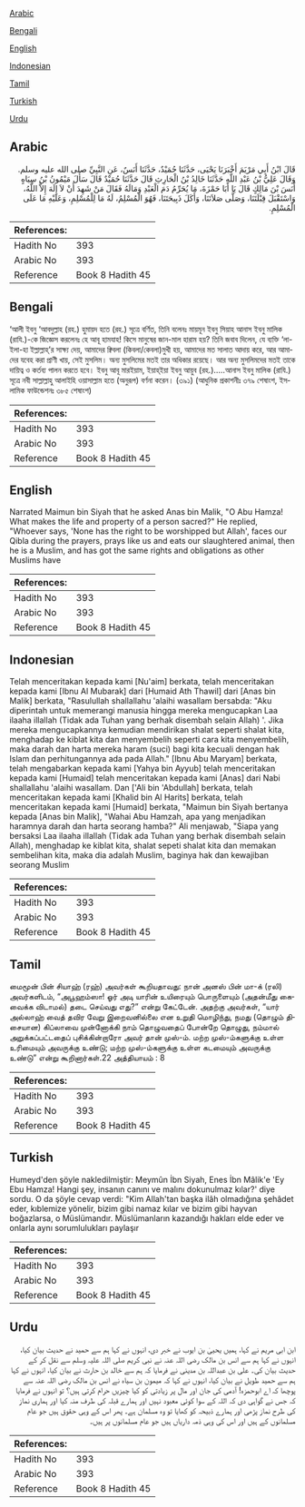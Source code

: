[Arabic](#arabic)

[Bengali](#bengali)

[English](#english)

[Indonesian](#indonesian)

[Tamil](#tamil)

[Turkish](#turkish)

[Urdu](#urdu)

## Arabic


<div dir="rtl" lang="ar" style={{fontSize:'larger',backgroundColor:'#f8f9fa',padding:20}}>
قَالَ ابْنُ أَبِي مَرْيَمَ أَخْبَرَنَا يَحْيَى، حَدَّثَنَا حُمَيْدٌ، حَدَّثَنَا أَنَسٌ، عَنِ النَّبِيِّ صلى الله عليه وسلم‏.‏ وَقَالَ عَلِيُّ بْنُ عَبْدِ اللَّهِ حَدَّثَنَا خَالِدُ بْنُ الْحَارِثِ قَالَ حَدَّثَنَا حُمَيْدٌ قَالَ سَأَلَ مَيْمُونُ بْنُ سِيَاهٍ أَنَسَ بْنَ مَالِكٍ قَالَ يَا أَبَا حَمْزَةَ، مَا يُحَرِّمُ دَمَ الْعَبْدِ وَمَالَهُ فَقَالَ مَنْ شَهِدَ أَنْ لاَ إِلَهَ إِلاَّ اللَّهُ، وَاسْتَقْبَلَ قِبْلَتَنَا، وَصَلَّى صَلاَتَنَا، وَأَكَلَ ذَبِيحَتَنَا، فَهُوَ الْمُسْلِمُ، لَهُ مَا لِلْمُسْلِمِ، وَعَلَيْهِ مَا عَلَى الْمُسْلِمِ‏.‏
</div>
<div style={{backgroundColor:'#f8f9fa',padding:20, marginBottom: 10}}><table> <thead> <tr> <th>References:</th> <th></th> </tr> </thead> <tbody><tr><td>Hadith No</td><td>393</td></tr><tr><td>Arabic No</td><td>393</td></tr><tr><td>Reference</td><td>Book 8 Hadith 45</td></tr></tbody></table></div>

## Bengali


<div dir="ltr" lang="bn" style={{fontSize:'larger',backgroundColor:'#f8f9fa',padding:20}}>
‘আলী ইবনু ‘আবদুল্লাহ (রহ.) হুমায়দ হতে (রহ.) সূত্রে বর্ণিত, তিনি বলেনঃ মায়মূন ইবনু সিয়াহ আনাস ইবনু মালিক (রাযি.)-কে জিজ্ঞেস করলেনঃ হে আবূ হামযাহ! কিসে মানুষের জান-মাল হারাম হয়? তিনি জবাব দিলেন, যে ব্যক্তি ‘লা- ইলা-হা ইল্লাল্লাহ্’র সাক্ষ্য দেয়, আমাদের ক্বিবলা (কিবলা/কেবলা)মুখী হয়, আমাদের মত সালাত আদায় করে, আর আমাদের যবেহ করা প্রাণী খায়, সেই মুসলিম। অন্য মুসলিমের মতই তার অধিকার রয়েছে। আর অন্য মুসলিমদের মতই তাকে দায়িত্ব ও কর্তব্য পালন করতে হবে। ইবনু আবূ মারইয়াম, ইয়াহ্ইয়া ইবনু আয়ুব (রহ.).....আনাস ইবনু মালিক (রাযি.) সূত্রে নবী সাল্লাল্লাহু আলাইহি ওয়াসাল্লাম হতে (অনুরূপ) বর্ণনা করেন। (৩৯১) (আধুনিক প্রকাশনীঃ ৩৭৯ শেষাংশ, ইসলামিক ফাউন্ডেশনঃ ৩৮৫ শেষাংশ)
</div>
<div style={{backgroundColor:'#f8f9fa',padding:20, marginBottom: 10}}><table> <thead> <tr> <th>References:</th> <th></th> </tr> </thead> <tbody><tr><td>Hadith No</td><td>393</td></tr><tr><td>Arabic No</td><td>393</td></tr><tr><td>Reference</td><td>Book 8 Hadith 45</td></tr></tbody></table></div>

## English


<div dir="ltr" lang="en" style={{fontSize:'larger',backgroundColor:'#f8f9fa',padding:20}}>
Narrated Maimun bin Siyah that he asked Anas bin Malik, "O Abu Hamza! What makes the life and property of a person sacred?" He replied, "Whoever says, 'None has the right to be worshipped but Allah', faces our Qibla during the prayers, prays like us and eats our slaughtered animal, then he is a Muslim, and has got the same rights and obligations as other Muslims have
</div>
<div style={{backgroundColor:'#f8f9fa',padding:20, marginBottom: 10}}><table> <thead> <tr> <th>References:</th> <th></th> </tr> </thead> <tbody><tr><td>Hadith No</td><td>393</td></tr><tr><td>Arabic No</td><td>393</td></tr><tr><td>Reference</td><td>Book 8 Hadith 45</td></tr></tbody></table></div>

## Indonesian


<div dir="ltr" lang="id" style={{fontSize:'larger',backgroundColor:'#f8f9fa',padding:20}}>
Telah menceritakan kepada kami [Nu'aim] berkata, telah menceritakan kepada kami [Ibnu Al Mubarak] dari [Humaid Ath Thawil] dari [Anas bin Malik] berkata, "Rasulullah shallallahu 'alaihi wasallam bersabda: "Aku diperintah untuk memerangi manusia hingga mereka mengucapkan Laa ilaaha illallah (Tidak ada Tuhan yang berhak disembah selain Allah) '. Jika mereka mengucapkannya kemudian mendirikan shalat seperti shalat kita, menghadap ke kiblat kita dan menyembelih seperti cara kita menyembelih, maka darah dan harta mereka haram (suci) bagi kita kecuali dengan hak Islam dan perhitungannya ada pada Allah." [Ibnu Abu Maryam] berkata, telah mengabarkan kepada kami [Yahya bin Ayyub] telah menceritakan kepada kami [Humaid] telah menceritakan kepada kami [Anas] dari Nabi shallallahu 'alaihi wasallam. Dan ['Ali bin 'Abdullah] berkata, telah menceritakan kepada kami [Khalid bin Al Harits] berkata, telah menceritakan kepada kami [Humaid] berkata, "Maimun bin Siyah bertanya kepada [Anas bin Malik], "Wahai Abu Hamzah, apa yang menjadikan haramnya darah dan harta seorang hamba?" Ali menjawab, "Siapa yang bersaksi Laa ilaaha illallah (Tidak ada Tuhan yang berhak disembah selain Allah), menghadap ke kiblat kita, shalat sepeti shalat kita dan memakan sembelihan kita, maka dia adalah Muslim, baginya hak dan kewajiban seorang Muslim
</div>
<div style={{backgroundColor:'#f8f9fa',padding:20, marginBottom: 10}}><table> <thead> <tr> <th>References:</th> <th></th> </tr> </thead> <tbody><tr><td>Hadith No</td><td>393</td></tr><tr><td>Arabic No</td><td>393</td></tr><tr><td>Reference</td><td>Book 8 Hadith 45</td></tr></tbody></table></div>

## Tamil


<div dir="ltr" lang="ta" style={{fontSize:'larger',backgroundColor:'#f8f9fa',padding:20}}>
மைமூன் பின் சியாஹ் (ரஹ்) அவர்கள் கூறியதாவது: நான் அனஸ் பின் மா-க் (ரலி) அவர்களிடம், “அபூஹம்ஸா! ஓர் அடி யாரின் உயிரையும் பொருளையும் (அதன்மீது கைவைக்க விடாமல்) தடை செய்வது எது?” என்று கேட்டேன். அதற்கு அவர்கள், “யார் அல்லாஹ் வைத் தவிர வேறு இறைவனில்லை என உறுதி மொழிந்து, நமது (தொழும் திசையான) கிப்லாவை முன்னோக்கி நாம் தொழுவதைப் போன்றே தொழுது, நம்மால் அறுக்கப்பட்டதைப் புசிக்கின்றாரோ அவர் தான் முஸ்-ம். மற்ற முஸ்-ம்களுக்கு உள்ள உரிமையும் அவருக்கு உண்டு; மற்ற முஸ்-ம்களுக்கு உள்ள கடமையும் அவருக்கு உண்டு” என்று கூறினார்கள்.22 அத்தியாயம் : 8
</div>
<div style={{backgroundColor:'#f8f9fa',padding:20, marginBottom: 10}}><table> <thead> <tr> <th>References:</th> <th></th> </tr> </thead> <tbody><tr><td>Hadith No</td><td>393</td></tr><tr><td>Arabic No</td><td>393</td></tr><tr><td>Reference</td><td>Book 8 Hadith 45</td></tr></tbody></table></div>

## Turkish


<div dir="ltr" lang="tr" style={{fontSize:'larger',backgroundColor:'#f8f9fa',padding:20}}>
Humeyd'den şöyle nakledilmiştir: Meymûn İbn Siyah, Enes İbn Mâlik'e 'Ey Ebu Hamza! Hangi şey, insanın canını ve malını dokunulmaz kılar?' diye sordu. O da şöyle cevap verdi: "Kim Allah'tan başka ilâh olmadığına şehâdet eder, kıblemize yönelir, bizim gibi namaz kılar ve bizim gibi hayvan boğazlarsa, o Müslümandır. Müslümanların kazandığı hakları elde eder ve onlarla aynı sorumlulukları paylaşır
</div>
<div style={{backgroundColor:'#f8f9fa',padding:20, marginBottom: 10}}><table> <thead> <tr> <th>References:</th> <th></th> </tr> </thead> <tbody><tr><td>Hadith No</td><td>393</td></tr><tr><td>Arabic No</td><td>393</td></tr><tr><td>Reference</td><td>Book 8 Hadith 45</td></tr></tbody></table></div>

## Urdu


<div dir="rtl" lang="ur" style={{fontSize:'larger',backgroundColor:'#f8f9fa',padding:20}}>
ابن ابی مریم نے کہا، ہمیں یحییٰ بن ایوب نے خبر دی، انہوں نے کہا ہم سے حمید نے حدیث بیان کیا، انہوں نے کہا ہم سے انس بن مالک رضی اللہ عنہ نے نبی کریم صلی اللہ علیہ وسلم سے نقل کر کے حدیث بیان کی۔ علی بن عبداللہ بن مدینی نے فرمایا کہ ہم سے خالد بن حارث نے بیان کیا، انہوں نے کہا ہم سے حمید طویل نے بیان کیا، انہوں نے کہا کہ میمون بن سیاہ نے انس بن مالک رضی اللہ عنہ سے پوچھا کہ اے ابوحمزہ! آدمی کی جان اور مال پر زیادتی کو کیا چیزیں حرام کرتی ہیں؟ تو انہوں نے فرمایا کہ جس نے گواہی دی کہ اللہ کے سوا کوئی معبود نہیں اور ہمارے قبلہ کی طرف منہ کیا اور ہماری نماز کی طرح نماز پڑھی اور ہمارے ذبیحہ کو کھایا تو وہ مسلمان ہے۔ پھر اس کے وہی حقوق ہیں جو عام مسلمانوں کے ہیں اور اس کی وہی ذمہ داریاں ہیں جو عام مسلمانوں پر ہیں۔
</div>
<div style={{backgroundColor:'#f8f9fa',padding:20, marginBottom: 10}}><table> <thead> <tr> <th>References:</th> <th></th> </tr> </thead> <tbody><tr><td>Hadith No</td><td>393</td></tr><tr><td>Arabic No</td><td>393</td></tr><tr><td>Reference</td><td>Book 8 Hadith 45</td></tr></tbody></table></div>